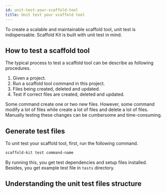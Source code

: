 ```yaml
---
id: unit-test-your-scaffold-tool
title: Unit test your scaffold tool
---
```


To create a scalable and maintainable scaffold tool, unit test is indispensable.
Scaffold Kit is built with unit test in mind.

## How to test a scaffold tool

The typical process to test a scaffold tool can be describe as following
procedures.

1. Given a project.
2. Run a scaffold tool command in this project.
3. Files being created, deleted and updated.
4. Test if correct files are created, deleted and updated.

Some command create one or two new files. However, some command modify a lot of
files while create a lot of files and delete a lot of files. Manually testing
these changes can be cumbersome and time-consuming. 

## Generate test files

To unit test your scaffold tool, first, run the following command.

```bash
scaffold-kit test command-name
```

By running this, you get test dependencies and setup files installed. Besides,
you get example test file in `tests` directory.

## Understanding the unit test files structure
